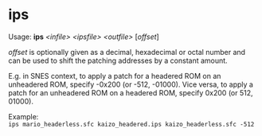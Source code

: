 # ips

Usage: **ips** _\<infile\>_ _\<ipsfile\>_ _\<outfile\>_ [_offset_]

_offset_ is optionally given as a decimal, hexadecimal or octal number and can be used to shift the patching addresses by a constant amount.

E.g. in SNES context, to apply a patch for a headered ROM on an unheadered ROM, specify -0x200 (or -512, -01000).
Vice versa, to apply a patch for an unheadered ROM on a headered ROM, specify 0x200 (or 512, 01000).

Example:  
`ips mario_headerless.sfc kaizo_headered.ips kaizo_headerless.sfc -512`
